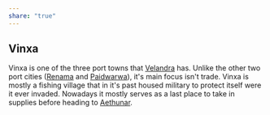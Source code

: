 ```yaml
---
share: "true"
---
```

## Vinxa
Vinxa is one of the three port towns that [Velandra](./Velandra.md) has. Unlike the other two port cities ([Renama](./Renama.md) and [Paidwarwa](./Paidwarwa.md)), it's main focus isn't trade. Vinxa is mostly a fishing village that in it's past housed military to protect itself were it ever invaded. Nowadays it mostly serves as a last place to take in supplies before heading to [Aethunar](./Aethunar.md).
